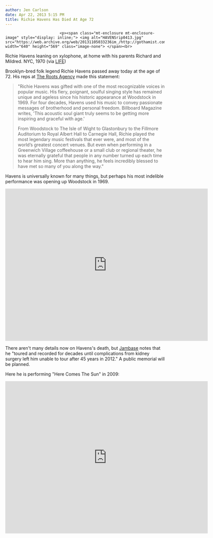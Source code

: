 ```yaml
---
author: Jen Carlson
date: Apr 22, 2013 5:15 PM
title: Richie Havens Has Died At Age 72
---
```



                            
                            
                            
                            <p><span class="mt-enclosure mt-enclosure-image" style="display: inline;"> <img alt="HAVENSrip0413.jpg" src="https://web.archive.org/web/20131105033236im_/http://gothamist.com/attachments/arts_jen/HAVENSrip0413.jpg" width="640" height="569" class="image-none"> </span><br>
<span class="photo_caption">Richie Havens leaning on xylophone, at home with his parents Richard and Mildred. NYC, 1970 (via <a href="https://web.archive.org/web/20131105033236/http://images.google.com/hosted/life/309a5e30a71a998c.html">LIFE</a>)</span></p>

<p>Brooklyn-bred folk legend Richie Havens passed away today at the age of 72. His reps at <a href="https://web.archive.org/web/20131105033236/http://www.therootsagency.com/artist-roster/richie-havens">The Roots Agency</a> made this statement: </p>

<blockquote>&quot;Richie Havens was gifted with one of the most recognizable voices in popular music. His fiery, poignant, soulful singing style has remained unique and ageless since his historic appearance at Woodstock in 1969. For four decades, Havens used his music to convey passionate messages of brotherhood and personal freedom. Billboard Magazine writes, &apos;This acoustic soul giant truly seems to be getting more inspiring and graceful with age.&apos; 

<p>From Woodstock to The Isle of Wight to Glastonbury to the Fillmore Auditorium to Royal Albert Hall to Carnegie Hall, Richie played the most legendary music festivals that ever were, and most of the world&#x2019;s greatest concert venues. But even when performing in a Greenwich Village coffeehouse or a small club or regional theater, he was eternally grateful that people in any number turned up each time to hear him sing. More than anything, he feels incredibly blessed to have met so many of you along the way.&quot;</p></blockquote><p></p>

<p>Havens is universally known for many things, but perhaps his most indelible performance was opening up Woodstock in 1969.</p>

<p><iframe width="640" height="480" src="https://web.archive.org/web/20131105033236if_/http://www.youtube.com/embed/fA51wyl-9IE" frameborder="0" allowfullscreen></iframe></p>

<p>There aren&apos;t many details now on Havens&apos;s death, but <a href="https://web.archive.org/web/20131105033236/http://www.jambase.com/Articles/118431/Richie-Havens-Dies-at-Age-72">Jambase</a> notes that he &quot;toured and recorded for decades until complications from kidney surgery left him unable to tour after 45 years in 2012.&quot; A public memorial will be planned.</p>

<p>Here he is performing &quot;Here Comes The Sun&quot; in 2009: </p>

<p><iframe width="640" height="480" src="https://web.archive.org/web/20131105033236if_/http://www.youtube.com/embed/dEC_97p3C0k" frameborder="0" allowfullscreen></iframe></p>
                            
                            
                            